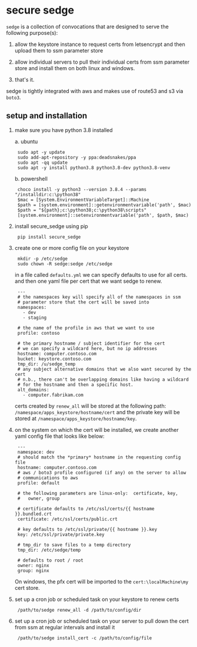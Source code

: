 # secure sedge

`sedge` is a collection of convocations that are designed
to serve the following purpose(s):

1. allow the keystore instance to request certs
   from letsencrypt and then upload them to ssm parameter store

2. allow individual servers to pull their individual certs from
   ssm parameter store and install them on both linux
   and windows.

3. that's it.

sedge is tightly integrated with aws and makes use of route53 and s3 
via ``boto3``.

## setup and installation

1. make sure you have python 3.8 installed

    a. ubuntu

        sudo apt -y update
        sudo add-apt-repository -y ppa:deadsnakes/ppa
        sudo apt -qq update
        sudo apt -y install python3.8 python3.8-dev python3.8-venv

    b. powershell

        choco install -y python3 --version 3.8.4 --params "/installdir:c:\python38"
        $mac = [System.EnvironmentVariableTarget]::Machine
        $path = [system.environment]::getenvironmentvariable('path', $mac)
        $path = "${path};c:\python38;c:\python38\scripts"
        [system.environment]::setenvironmentvariable('path', $path, $mac)

2. install secure_sedge using pip

        pip install secure_sedge


3. create one or more config file on your keystore

        mkdir -p /etc/sedge
        sudo chown -R sedge:sedge /etc/sedge

    in a file called `defaults.yml` we can specify defaults to use for all
    certs.  and then one yaml file per cert that we want sedge to renew.

        ---
        # the namespaces key will specify all of the namespaces in ssm
        # parameter store that the cert will be saved into
        namespaces:
          - dev
          - staging
            
        # the name of the profile in aws that we want to use
        profile: contoso
            
        # the primary hostname / subject identifier for the cert
        # we can specify a wildcard here, but no ip addresses
        hostname: computer.contoso.com
        bucket: keystore.contoso.com
        tmp_dir: /u/sedge_temp
        # any subject alternative domains that we also want secured by the cert
        # n.b., there can't be overlapping domains like having a wildcard
        # for the hostname and then a specific host.
        alt_domains:
          - computer.fabrikam.com
         

    certs created by `renew_all` will be stored at the following path:
    `/namespace/apps_keystore/hostname/cert` and the private key will be
    stored at `/namespace/apps_keystore/hostname/key`.

4. on the system on which the cert will be installed, we create another yaml
   config file that looks like below:

        ---
        namespace: dev
        # should match the *primary* hostname in the requesting config file
        hostname: computer.contoso.com
        # aws / boto3 profile configured (if any) on the server to allow
        # communications to aws
        profile: default
            
        # the following parameters are linux-only:  certificate, key,
        #   owner, group
            
        # certificate defaults to /etc/ssl/certs/{{ hostname }}.bundled.crt
        certificate: /etc/ssl/certs/public.crt
            
        # key defaults to /etc/ssl/private/{{ hostname }}.key
        key: /etc/ssl/private/private.key

        # tmp_dir to save files to a temp directory
        tmp_dir: /etc/sedge/temp
 
        # defaults to root / root
        owner: nginx
        group: nginx

    On windows, the pfx cert will be imported to the ``cert:\localMachine\my``
    cert store.

5. set up a cron job or scheduled task on your keystore to renew certs

        /path/to/sedge renew_all -d /path/to/config/dir

6. set up a cron job or scheduled task on your server to pull down the
   cert from ssm at regular intervals and install it

        /path/to/sedge install_cert -c /path/to/config/file

